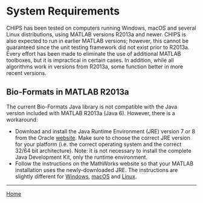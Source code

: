 System Requirements
=======================================

CHIPS has been tested on computers running Windows, macOS and several Linux distributions, using MATLAB versions R2013a and newer.  CHIPS is also expected to run in earlier MATLAB versions; however, this cannot be guaranteed since the unit testing framework did not exist prior to R2013a.  Every effort has been made to eliminate the use of additional MATLAB toolboxes, but it is impractical in certain cases.  In addition, while all algorithms work in versions from R2013a, some function better in more recent versions.

<h2>Bio-Formats in MATLAB R2013a</h2>

The current Bio-Formats Java library is not compatible with the Java version included with MATLAB R2013a (Java 6).  However, there is a workaround:

   + Download and install the Java Runtime Environment (JRE) version 7 or 8 from the Oracle [website](http://www.oracle.com/technetwork/java/archive-139210.html). Make sure to choose the correct JRE version for your platform (i.e. the correct operating system and the correct 32/64 bit architecture).  Note: it is not necessary to install the complete Java Development Kit, only the runtime environment.
   + Follow the instructions on the MathWorks website so that your MATLAB installation uses the newly-downloaded JRE.  The instructions are slightly different for [Windows](https://www.mathworks.com/matlabcentral/answers/130359-how-do-i-change-the-java-virtual-machine-jvm-that-matlab-is-using-on-windows), [macOS](https://www.mathworks.com/matlabcentral/answers/103056-how-do-i-change-the-java-virtual-machine-jvm-that-matlab-is-using-for-mac-os) and [Linux](https://uk.mathworks.com/matlabcentral/answers/130360-how-do-i-change-the-java-virtual-machine-jvm-that-matlab-is-using-for-linux).

---
[Home](./index.html)
